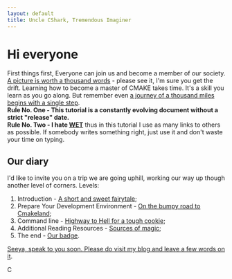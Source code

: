 ```yaml
---
layout: default
title: Uncle CShark, Tremendous Imaginer
---
```


# Hi everyone

First things first,
Everyone can join us and become a member of our society. [A picture is worth a thousand words](Docs/Badge) - please see it, I'm sure you get the drift. Learning how to become a master of CMAKE takes time. It's a skill you learn as you go along. But remember even [a journey of a thousand miles begins with a single step](https://en.wiktionary.org/wiki/a_journey_of_a_thousand_miles_begins_with_a_single_step).  
**Rule No. One - This tutorial is a constantly evolving document without a strict "release" date.**  
**Rule No. Two - I hate [WET](https://en.wikipedia.org/wiki/Don%27t_repeat_yourself)** thus in this tutorial I use as many links to others as possible. If somebody writes something right, just use it and don't waste your time on typing.

## Our diary

 I'd like to invite you on a trip we are going uphill, working our way up though another level of corners.
Levels:

1. Introduction - [A short and sweet fairytale](Docs/Introduction);
2. Prepare Your Development Environment - [On the bumpy road to Cmakeland](Docs/DevelopmentEnvironment);
3. Command line - [Highway to Hell for a tough cookie](Docs/CommandLine);
4. Additional Reading Resources - [Sources of magic](Docs/AdditionalReadingResources);
5. The end - [Our badge](Docs/Badge).

[Seeya, speak to you soon. Please do visit my blog and leave a few words on it](https://unclecshark.github.io/).  

C